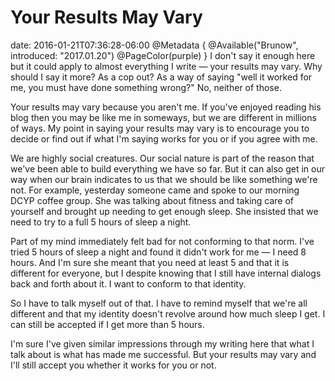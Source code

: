 # Your Results May Vary
date: 2016-01-21T07:36:28-06:00
@Metadata {
  @Available("Brunow", introduced: "2017.01.20")
  @PageColor(purple)
}
I don't say it enough here but it could apply to almost everything I write &mdash; your results may vary. Why should I say it more? As a cop out? As a way of saying "well it worked for me, you must have done something wrong?" No, neither of those.

Your results may vary because you aren't me. If you've enjoyed reading his blog then you may be like me in someways, but we are different in millions of ways. My point in saying your results may vary is to encourage you to decide or find out if what I'm saying works for you or if you agree with me.

We are highly social creatures. Our social nature is part of the reason that we've been able to build everything we have so far. But it can also get in our way when our brain indicates to us that we should be like something we're not. For example, yesterday someone came and spoke to our morning DCYP coffee group. She was talking about fitness and taking care of yourself and brought up needing to get enough sleep. She insisted that we need to try to a full 5 hours of sleep a night.

Part of my mind immediately felt bad for not conforming to that norm. I've tried 5 hours of sleep a night and found it didn't work for me &mdash; I need 8 hours. And I'm sure she meant that you need at least 5 and that it is different for everyone, but I despite knowing that I still have internal dialogs back and forth about it. I want to conform to that identity.

So I have to talk myself out of that. I have to remind myself that we're all different and that my identity doesn't revolve around how much sleep I get. I can still be accepted if I get more than 5 hours.

I'm sure I've given similar impressions through my writing here that what I talk about is what has made me successful. But your results may vary and I'll still accept you whether it works for you or not.
